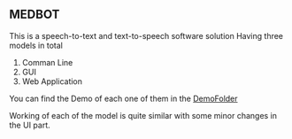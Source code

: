 ## MEDBOT

This is a speech-to-text and text-to-speech software solution
Having three models in total

1. Comman Line
2. GUI
3. Web Application

You can find the Demo of each one of them in the [DemoFolder](Demo)

Working of each of the model is quite similar with some minor changes in
the UI part.
